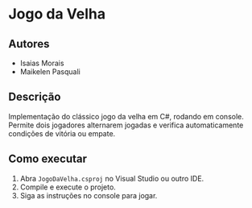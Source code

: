 # Jogo da Velha

## Autores
- Isaias Morais  
- Maikelen Pasquali  


## Descrição
Implementação do clássico jogo da velha em C#, rodando em console. Permite dois jogadores alternarem jogadas e verifica automaticamente condições de vitória ou empate.

## Como executar
1. Abra `JogoDaVelha.csproj` no Visual Studio ou outro IDE.  
2. Compile e execute o projeto.  
3. Siga as instruções no console para jogar.
